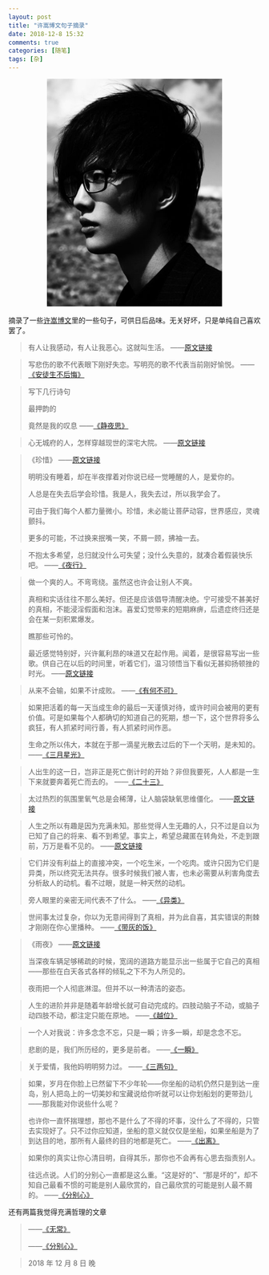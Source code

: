 ```yaml
---
layout: post
title: "许嵩博文句子摘录"
date: 2018-12-8 15:32
comments: true
categories: [随笔]
tags: [杂]
---
```


<!--more-->

<center>
<img src="excerpts-from-xusong-blog/xuson9.jpg" width="350px" />
</center>




摘录了一些[许嵩博文](http://blog.sina.com.cn/vae)里的一些句子，可供日后品味。无关好坏，只是单纯自己喜欢罢了。



> 有人让我感动，有人让我恶心。这就叫生活。	——[原文链接](http://blog.sina.com.cn/s/blog_4a90c0b8010007ov.html)



> 写悲伤的歌不代表眼下刚好失恋。写明亮的歌不代表当前刚好愉悦。	——[《安徒生不后悔》](http://blog.sina.com.cn/s/blog_4a90c0b80100064c.html)



> 写下几行诗句
>
> 最押韵的
>
> 竟然是我的叹息	——[《静夜思》](http://blog.sina.com.cn/s/blog_4a90c0b80100069h.html)



> 心无城府的人，怎样穿越现世的深宅大院。	——[原文链接](http://blog.sina.com.cn/s/blog_4a90c0b801000avk.html)



> 《珍惜》  ——[原文链接](http://blog.sina.com.cn/s/blog_4a90c0b801000ben.html)
>
> 明明没有睡着，却在半夜撑着对你说已经一觉睡醒的人，是爱你的。
>
> 人总是在失去后学会珍惜。我是人，我失去过，所以我学会了。
>
> 可由于我们每个人都力量微小。珍惜，未必能让菩萨动容，世界感应，灵魂颤抖。
>
> 更多的可能，不过换来抿嘴一笑，不屑一顾，拂袖一去。



> 不抱太多希望，总归就没什么可失望；没什么失意的，就凑合着假装快乐吧。	——[《夜行》](http://blog.sina.com.cn/s/blog_4a90c0b801000bh2.html)



> 做一个爽的人。不弯弯绕。虽然这也许会让别人不爽。
>
> 真相和实话往往不那么美好。但还是应该倡导清醒决绝。宁可接受不甚美好的真相，不能浸淫假面和泡沫。喜爱幻觉带来的短期麻痹，后遗症终归还是会在某一刻积累爆发。
>
> 瞧那些可怜的。
>
> 最近感觉特别好，兴许氟利昂的味道又在起作用。闻着，是很容易写出一些歌。供自己在以后的时间里，听着它们，温习领悟当下看似无甚抑扬顿挫的时光。	——[原文链接](http://blog.sina.com.cn/s/blog_4a90c0b801009v3m.html)
>



> 从来不会输，如果不计成败。	——[《有何不可》](http://blog.sina.com.cn/s/blog_4a90c0b80100bmi6.html)



> 如果把活着的每一天当成生命的最后一天谨慎对待，或许时间会被用的更有价值。可是如果每个人都确切的知道自己的死期，想一下，这个世界将多么疯狂，有人抓紧时间行善，有人抓紧时间作恶。
>
> 生命之所以伟大，本就在于那一滴星光散去过后的下一个天明，是未知的。    ——[《三月星光》](http://blog.sina.com.cn/s/blog_4a90c0b80100cl1b.html)
>



> 人出生的这一日，岂非正是死亡倒计时的开始？非但我要死，人人都是一生下来就要奔着死亡而去的。	——[《二十三》](http://blog.sina.com.cn/s/blog_4a90c0b80100dbm4.html)



> 太过热烈的氛围里氧气总是会稀薄，让人脑袋缺氧思维僵化。	——[原文链接](http://blog.sina.com.cn/s/blog_4a90c0b80100dlav.html)



> 人生之所以有趣是因为充满未知。那些觉得人生无趣的人，只不过是自以为已知了自己的将来、看不到希望。事实上，希望总藏匿在转角处，不走到跟前，万万是看不见的。	——[原文链接](http://blog.sina.com.cn/s/blog_4a90c0b80100e513.html)



> 它们并没有利益上的直接冲突，一个吃生米，一个吃肉。或许只因为它们是异类，所以终究无法共存。很多时候我们被人害，也未必需要从利害角度去分析敌人的动机。看不过眼，就是一种天然的动机。
>
> 旁人眼里的亲密无间代表不了什么。		——[《异类》](http://blog.sina.com.cn/s/blog_4a90c0b80100e7m8.html)
>



> 世间事太过复杂，你以为无意间得到了真相，并为此自喜，其实错误的荆棘才刚刚在你心里播种。	——[《带灰的饭》](http://blog.sina.com.cn/s/blog_4a90c0b80100es4m.html)



> 《雨夜》  ——[原文链接](http://blog.sina.com.cn/s/blog_4a90c0b80100glpa.html)
>
> 当深夜车辆足够稀疏的时候，宽阔的道路方能显示出一些属于它自己的真相——那些在白天各式各样的倾轧之下不为人所见的。
>
> 夜雨把一个人彻底淋湿。但并不以一种清洁的姿态。


> 人生的进阶并非是随着年龄增长就可自动完成的。四肢动脑子不动，或脑子动四肢不动，都注定只能在原地。	——[《越位》](http://blog.sina.com.cn/s/blog_4a90c0b80100j7id.html)



> 一个人对我说：许多念念不忘，只是一瞬；许多一瞬，却是念念不忘。
>
>  悲剧的是，我们所历经的，更多是前者。		——[《一瞬》](http://blog.sina.com.cn/s/blog_4a90c0b80100kauq.html)
>


> 关于爱情，我他妈明明努力过。	——[《三两句》](http://blog.sina.com.cn/s/blog_4a90c0b80100mdsg.html)



> 如果，岁月在你脸上已然留下不少年轮——你坐船的动机仍然只是到达一座岛，别人把岛上的一切美妙和宝藏说给你听就可以让你划船划的更带劲儿——那我能对你说些什么呢？
>
> 也许你一直怀揣理想，那也不是什么了不得的坏事，没什么了不得的，只管去实现好了。只不过你应知道，坐船的意义就仅仅是坐船，如果坐船是为了到达目的地，那所有人最终的目的地都是死亡。	——[《出离》](http://blog.sina.com.cn/s/blog_4a90c0b80102dxnv.html)
>


> 如果你的真实让你心清目明，自得其乐，那你也不会再有心思去指责别人。
>
> 往远点说。人们的分别心一直都是这么重。“这是好的”、“那是坏的”，却不知自己最看不惯的可能是别人最欣赏的，自己最欣赏的可能是别人最不屑的。	——[《分别心》](http://blog.sina.com.cn/s/blog_4a90c0b80102dy65.html)
>


还有两篇我觉得充满哲理的文章

> ——[《无常》](http://blog.sina.com.cn/s/blog_4a90c0b80102dyn8.html)
>
> ——[《分别心》](http://blog.sina.com.cn/s/blog_4a90c0b80102dy65.html)



> 2018 年 12 月 8 日 晚